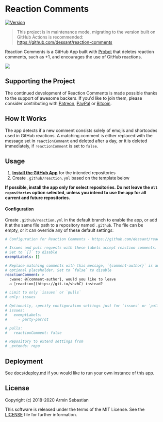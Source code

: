 # Reaction Comments

[![Version](https://img.shields.io/npm/v/reaction-comments.svg?colorB=007EC6)](https://www.npmjs.com/package/reaction-comments)

> This project is in maintenance mode, migrating to the version
built on GitHub Actions is recommended: https://github.com/dessant/reaction-comments

Reaction Comments is a GitHub App built with [Probot](https://github.com/probot/probot)
that deletes reaction comments, such as +1, and encourages the use of GitHub
reactions.

![](assets/screenshot.png)

## Supporting the Project

The continued development of Reaction Comments is made possible
thanks to the support of awesome backers. If you'd like to join them,
please consider contributing with
[Patreon](https://armin.dev/go/patreon?pr=reaction-comments&src=repo),
[PayPal](https://armin.dev/go/paypal?pr=reaction-comments&src=repo) or
[Bitcoin](https://armin.dev/go/bitcoin?pr=reaction-comments&src=repo).

## How It Works

The app detects if a new comment consists solely of emojis and shortcodes
used in GitHub reactions. A matching comment is either replaced
with the message set in `reactionComment` and deleted after a day,
or it is deleted immediately, if `reactionComment` is set to `false`.

## Usage

1. **[Install the GitHub App](https://github.com/apps/reaction)**
   for the intended repositories
2. Create `.github/reaction.yml` based on the template below

**If possible, install the app only for select repositories.
Do not leave the `All repositories` option selected, unless you intend
to use the app for all current and future repositories.**

#### Configuration

Create `.github/reaction.yml` in the default branch to enable the app,
or add it at the same file path to a repository named `.github`.
The file can be empty, or it can override any of these default settings:

```yaml
# Configuration for Reaction Comments - https://github.com/dessant/reaction-comments-app

# Issues and pull requests with these labels accept reaction comments.
# Set to `[]` to disable
exemptLabels: []

# Replace matching comments with this message, `{comment-author}` is an
# optional placeholder. Set to `false` to disable
reactionComment: >
  :wave: @{comment-author}, would you like to leave
  a [reaction](https://git.io/vhzhC) instead?

# Limit to only `issues` or `pulls`
# only: issues

# Optionally, specify configuration settings just for `issues` or `pulls`
# issues:
#   exemptLabels:
#     - party-parrot

# pulls:
#   reactionComment: false

# Repository to extend settings from
# _extends: repo
```

## Deployment

See [docs/deploy.md](docs/deploy.md) if you would like to run your own
instance of this app.

## License

Copyright (c) 2018-2020 Armin Sebastian

This software is released under the terms of the MIT License.
See the [LICENSE](LICENSE) file for further information.
